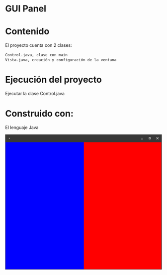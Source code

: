 # GUI Panel

# Contenido
El proyecto cuenta con 2 clases:

    Control.java, clase con main
    Vista.java, creación y configuración de la ventana

# Ejecución del proyecto
Ejecutar la clase Control.java

# Construido con:
El lenguaje Java

![screenshot of conversion](Vista.png)

